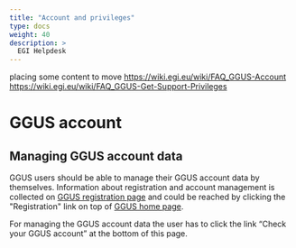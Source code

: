 ```yaml
---
title: "Account and privileges"
type: docs
weight: 40
description: >
  EGI Helpdesk 
---
```


placing some content to move
https://wiki.egi.eu/wiki/FAQ_GGUS-Account
https://wiki.egi.eu/wiki/FAQ_GGUS-Get-Support-Privileges

# GGUS account

## Managing GGUS account data

GGUS users should be able to manage their GGUS account data by themselves.
Information about registration and account management is collected on 
[GGUS registration page](https://ggus.eu/?mode=register_info) 
and could be reached by clicking the "Registration" link on top of 
[GGUS home page](http://ggus.org/).

For managing the GGUS account data the user has to click the link “Check your GGUS account”
at the bottom of this page.

